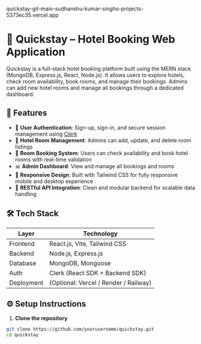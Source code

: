quickstay-git-main-sudhanshu-kumar-singhs-projects-5373ec35.vercel.app
# 🏨 Quickstay – Hotel Booking Web Application

Quickstay is a full-stack hotel booking platform built using the MERN stack (MongoDB, Express.js, React, Node.js).
It allows users to explore hotels, check room availability, book rooms, and manage their bookings. 
Admins can add new hotel rooms and manage all bookings through a dedicated dashboard.

## 🚀 Features

- 🔐 **User Authentication**: Sign-up, sign-in, and secure session management using [Clerk](https://clerk.dev/)
- 🏨 **Hotel Room Management**: Admins can add, update, and delete room listings
- 📅 **Room Booking System**: Users can check availability and book hotel rooms with real-time validation
- 📊 **Admin Dashboard**: View and manage all bookings and rooms
- 📱 **Responsive Design**: Built with Tailwind CSS for fully responsive mobile and desktop experience
- 🔗 **RESTful API Integration**: Clean and modular backend for scalable data handling

## 🛠️ Tech Stack

| Layer        | Technology                                |
|--------------|--------------------------------------------|
| Frontend     | React.js, Vite, Tailwind CSS               |
| Backend      | Node.js, Express.js                        |
| Database     | MongoDB, Mongoose                          |
| Auth         | Clerk (React SDK + Backend SDK)            |
| Deployment   | (Optional: Vercel / Render / Railway)      |




## ⚙️ Setup Instructions

1. **Clone the repository**
```bash
git clone https://github.com/yourusername/quickstay.git
cd quickstay
